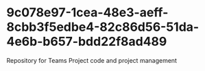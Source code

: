 # 9c078e97-1cea-48e3-aeff-8cbb3f5edbe4-82c86d56-51da-4e6b-b657-bdd22f8ad489
Repository for Teams Project code and project management
